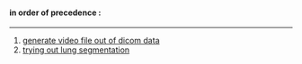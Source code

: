 #### in order of precedence :  
---  
1. [generate video file out of dicom data](./notebooks/re1stPatient.ipynb)  
2. [trying out lung segmentation](./notebooks/reLungSeg.ipynb)  